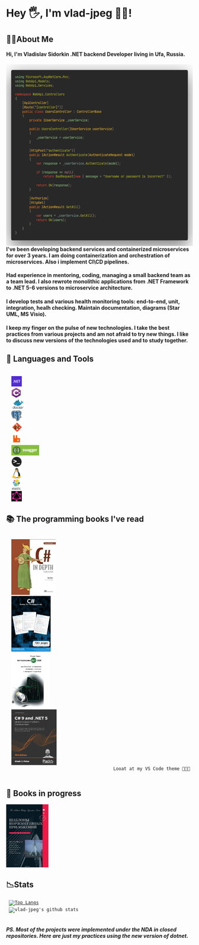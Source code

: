 
# Hey 🖐️, I'm vlad-jpeg 🐱‍💻!

## 🧑‍💻About Me

#### Hi, **I'm Vladislav Sidorkin .NET backend Developer** living in  **Ufa, Russia**.

<img align="right" height="490" src="./code.png"></img>

#### I've been developing **backend services** and containerized microservices for over 3 years. I am doing containerization and orchestration of **microservices**. Also i implement **CI\CD pipelines**.

#### Had experience in **mentoring**, coding, managing a small backend team as a **team lead**. I also rewrote monolithic applications from .NET Framework to .NET 5-6 versions to microservice architecture.

#### I develop tests and various health monitoring tools: **end-to-end, unit, integration, healh checking**. Maintain documentation, diagrams (Star UML, MS Visio).

#### I keep my finger on the pulse of new technologies. I take the best practices from various projects and am not afraid to try new things. I like to discuss new versions of the technologies used and to study together.

## 🌄 Languages and Tools

<code>
  <img height="28" src="./dotnet.png">
  <img height="28" src="./csharp.jpg">
  <img height="28" src="./docker.jpg">
  <img height="28" src="./postgresql.png">
  <img height="28" src="./git.png">
  <img height="28" src="./rabbitmq.png">
  <img height="28" src="./swagger.jpeg">
  <img height="28" src="./terminal.png">
  <img height="28" src="./linux.png">
  <img height="28" src="./elastic.jpg">
  <img height="28" src="./graphql.jpg">
</code>

## 📚 The programming books I've read
<code>
  <img height="150" src="./depth.jpg">
  <img height="150" src="./notes.png">
  <img height="150" src="./тест.jfif">
  <img height="150" src="./modern.jpg">
<div align="right">Looat at my VS Code theme 🗿🗿🗿 </div>
</code>

## 📖 Books in progress

<img height="170" src="./шаблоны.jpg">

## 📉Stats

 <code><div align="left">
[![Top Langs](https://github-readme-stats.vercel.app/api/top-langs/?username=vlad-jpeg&hide=html&theme=gruvbox&layout=compact)](https://github.com/anuraghazra/github-readme-stats)</div><div align="left">
![vlad-jpeg's github stats](https://github-readme-stats.vercel.app/api?username=vlad-jpeg&show_icons=true&hide_border=false&theme=gruvbox&count_private=true&hide_title=false)</div>
</code>

#### *PS. Most of the projects were implemented under the NDA in closed repositories. Here are just my practices using the new version of dotnet.*

